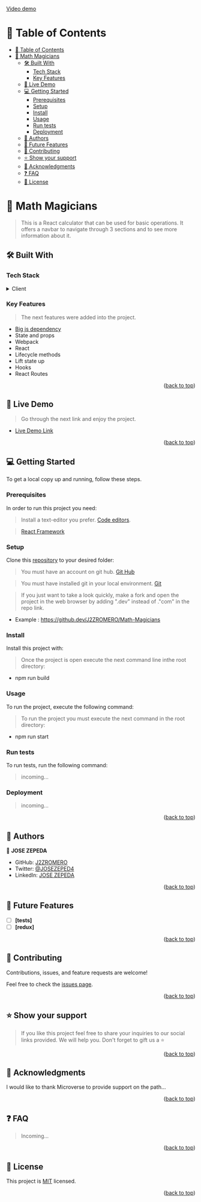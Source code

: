 <a name="readme-top"></a>
[Video demo](https://user-images.githubusercontent.com/63516282/226737068-da3ee18d-72de-4fcb-ac35-9fa02dab08c5.mp4)

<!-- TABLE OF CONTENTS -->

# 📗 Table of Contents

- [📗 Table of Contents](#-table-of-contents)
- [📖 Math Magicians ](#-math-magicians-)
  - [🛠 Built With ](#-built-with-)
    - [Tech Stack ](#tech-stack-)
    - [Key Features ](#key-features-)
  - [🚀 Live Demo ](#-live-demo-)
  - [💻 Getting Started ](#-getting-started-)
    - [Prerequisites](#prerequisites)
    - [Setup](#setup)
    - [Install](#install)
    - [Usage](#usage)
    - [Run tests](#run-tests)
    - [Deployment](#deployment)
  - [👥 Authors ](#-authors-)
  - [🔭 Future Features ](#-future-features-)
  - [🤝 Contributing ](#-contributing-)
  - [⭐️ Show your support ](#️-show-your-support-)
  - [🙏 Acknowledgments ](#-acknowledgments-)
  - [❓ FAQ ](#-faq-)
  - [📝 License ](#-license-)

<!-- PROJECT DESCRIPTION -->

# 📖 Math Magicians <a name="math-magicians"></a>

> This is a React calculator that can be used for basic operations. It offers a navbar to navigate through 3 sections and to see more information about it.


## 🛠 Built With <a name="built-with"></a>

### Tech Stack <a name="tech-stack"></a>

<details>
  <summary>Client</summary>
  <ul>
    <li><a href="https://reactjs.org/">React.js</a></li>
  </ul>
</details>


<!-- Features -->

### Key Features <a name="key-features"></a>

> The next features were added into the project.

- [Big js dependency](https://www.npmjs.com/package/big-js)
- State and props
- Webpack
- React
- Lifecycle methods
- Lift state up
- Hooks
- React Routes


<p align="right">(<a href="#readme-top">back to top</a>)</p>

<!-- LIVE DEMO -->

## 🚀 Live Demo <a name="live-demo"></a>

> Go through the next link and enjoy the project.

- [Live Demo Link](https://deploy-preview-6--sage-gaufre-cb8c5e.netlify.app/)

<p align="right">(<a href="#readme-top">back to top</a>)</p>

<!-- GETTING STARTED -->

## 💻 Getting Started <a name="getting-started"></a>


To get a local copy up and running, follow these steps.

### Prerequisites

In order to run this project you need:

> Install a text-editor you prefer. [Code editors](https://desarrolloweb.com/colecciones/editores-codigo).

> [React Framework](https://legacy.reactjs.org/)

### Setup

Clone this [repository](https://github.com/J2ZROMERO/Math-Magicians) to your desired folder:

> You must have an account on git hub. [Git Hub](https://github.com/)

> You must have installed git in your local environment. [Git](https://git-scm.com/download/win)

> If you just want to take a look quickly, make a fork and open the project in the web browser by adding ".dev" instead of ."com" in the repo link.
- Example : https://github.dev/J2ZROMERO/Math-Magicians

### Install

Install this project with:

> Once the project is open execute the next command line inthe root directory:
  - npm run build

### Usage

To run the project, execute the following command:

> To run the project  you must execute the next command in the root directory:
  - npm run start

### Run tests

To run tests, run the following command:

> incoming...

### Deployment

> incoming...


<p align="right">(<a href="#readme-top">back to top</a>)</p>

<!-- AUTHORS -->

## 👥 Authors <a name="authors"></a>

👤 **JOSE ZEPEDA**

- GitHub: [J2ZROMERO](https://github.com/J2ZROMERO)
- Twitter: [@JOSEZEPED4](https://twitter.com/JOSEZEPED4)
- LinkedIn: [JOSE ZEPEDA](https://www.linkedin.com/in/jose-zepeda-733ab91ab/)
<p align="right">(<a href="#readme-top">back to top</a>)</p>

<!-- FUTURE FEATURES -->

## 🔭 Future Features <a name="future-features"></a>

- [ ] **[tests]**
- [ ] **[redux]**

<p align="right">(<a href="#readme-top">back to top</a>)</p>

<!-- CONTRIBUTING -->

## 🤝 Contributing <a name="contributing"></a>

Contributions, issues, and feature requests are welcome!

Feel free to check the [issues page](https://github.com/J2ZROMERO/Math-Magicians/issues).

<p align="right">(<a href="#readme-top">back to top</a>)</p>

<!-- SUPPORT -->

## ⭐️ Show your support <a name="support"></a>

> If you like this project feel free to share your inquiries to our social links provided. We will help you. Don't forget to gift us a ⭐️



<p align="right">(<a href="#readme-top">back to top</a>)</p>

<!-- ACKNOWLEDGEMENTS -->

## 🙏 Acknowledgments <a name="acknowledgements"></a>

I would like to thank Microverse to provide support on the path...

<p align="right">(<a href="#readme-top">back to top</a>)</p>

<!-- FAQ (optional) -->

## ❓ FAQ <a name="faq"></a>

> Incoming...

<p align="right">(<a href="#readme-top">back to top</a>)</p>

<!-- LICENSE -->

## 📝 License <a name="license"></a>

This project is [MIT](https://github.com/J2ZROMERO/Math-Magicians/blob/dev/MIT.md) licensed.


<p align="right">(<a href="#readme-top">back to top</a>)</p>





